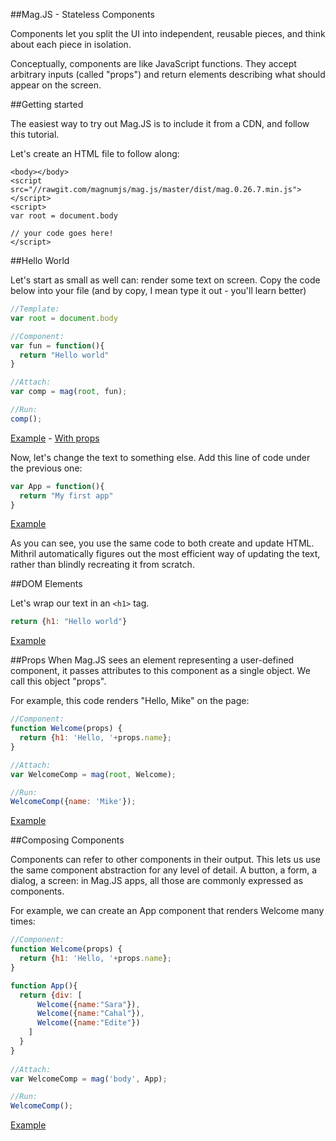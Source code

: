 ##Mag.JS - Stateless Components

Components let you split the UI into independent, reusable pieces, and think about each piece in isolation.

Conceptually, components are like JavaScript functions. They accept arbitrary inputs (called "props") and return elements describing what should appear on the screen.

##Getting started

The easiest way to try out Mag.JS is to include it from a CDN, and follow this tutorial.

Let's create an HTML file to follow along:

```lavascript
<body></body>
<script src="//rawgit.com/magnumjs/mag.js/master/dist/mag.0.26.7.min.js"></script>
<script>
var root = document.body

// your code goes here!
</script>
```

##Hello World

Let's start as small as well can: render some text on screen. Copy the code below into your file (and by copy, I mean type it out - you'll learn better)

```javascript
//Template:
var root = document.body

//Component:
var fun = function(){
  return "Hello world"
}

//Attach:
var comp = mag(root, fun);

//Run:
comp();
```
[Example](http://jsbin.com/kakofakipo/edit?html,output) - [With props](http://jsbin.com/lagosonimu/edit?html,output)

Now, let's change the text to something else. Add this line of code under the previous one:

```javascript
var App = function(){
  return "My first app"
}
```
[Example](http://jsbin.com/vazubuyoxo/edit?html,output)

As you can see, you use the same code to both create and update HTML. Mithril automatically figures out the most efficient way of updating the text, rather than blindly recreating it from scratch.

##DOM Elements

Let's wrap our text in an `<h1>` tag.

```javascript
return {h1: "Hello world"}
```
[Example](http://jsbin.com/puyebigiwo/edit?html,output)


##Props
When Mag.JS sees an element representing a user-defined component, it passes attributes to this component as a single object.
We call this object "props".

For example, this code renders "Hello, Mike" on the page:

```javascript
//Component:
function Welcome(props) {
  return {h1: 'Hello, '+props.name};
}

//Attach:
var WelcomeComp = mag(root, Welcome);

//Run:
WelcomeComp({name: 'Mike'});
```
[Example](http://jsbin.com/nojonizome/edit?html,output)


##Composing Components

Components can refer to other components in their output. 
This lets us use the same component abstraction for any level of detail. 
A button, a form, a dialog, a screen: in Mag.JS apps, all those are commonly expressed as components.

For example, we can create an App component that renders Welcome many times:

```javascript
//Component:
function Welcome(props) {
  return {h1: 'Hello, '+props.name};
}

function App(){
  return {div: [
      Welcome({name:"Sara"}),
      Welcome({name:"Cahal"}),
      Welcome({name:"Edite"})
    ]
  }
}
  
//Attach:
var WelcomeComp = mag('body', App);

//Run:
WelcomeComp();
```
[Example](http://jsbin.com/coletevame/edit?html,output)
